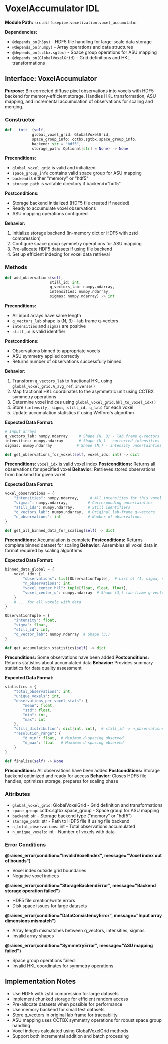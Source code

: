 # VoxelAccumulator IDL

**Module Path:** `src.diffusepipe.voxelization.voxel_accumulator`

**Dependencies:**
- `@depends_on(h5py)` - HDF5 file handling for large-scale data storage
- `@depends_on(numpy)` - Array operations and data structures
- `@depends_on(cctbx.sgtbx)` - Space group operations for ASU mapping
- `@depends_on(GlobalVoxelGrid)` - Grid definitions and HKL transformations

## Interface: VoxelAccumulator

**Purpose:** Bin corrected diffuse pixel observations into voxels with HDF5 backend for memory-efficient storage. Handles HKL transformation, ASU mapping, and incremental accumulation of observations for scaling and merging.

### Constructor

```python
def __init__(self, 
            global_voxel_grid: GlobalVoxelGrid,
            space_group_info: cctbx.sgtbx.space_group_info,
            backend: str = "hdf5",
            storage_path: Optional[str] = None) -> None
```

**Preconditions:**
- `global_voxel_grid` is valid and initialized
- `space_group_info` contains valid space group for ASU mapping
- `backend` is either "memory" or "hdf5"
- `storage_path` is writable directory if backend="hdf5"

**Postconditions:**
- Storage backend initialized (HDF5 file created if needed)
- Ready to accumulate voxel observations
- ASU mapping operations configured

**Behavior:**
1. Initialize storage backend (in-memory dict or HDF5 with zstd compression)
2. Configure space group symmetry operations for ASU mapping
3. Pre-allocate HDF5 datasets if using file backend
4. Set up efficient indexing for voxel data retrieval

### Methods

```python
def add_observations(self, 
                    still_id: int,
                    q_vectors_lab: numpy.ndarray,
                    intensities: numpy.ndarray, 
                    sigmas: numpy.ndarray) -> int
```

**Preconditions:**
- All input arrays have same length
- `q_vectors_lab` shape is (N, 3) - lab frame q-vectors
- `intensities` and `sigmas` are positive
- `still_id` is valid identifier

**Postconditions:**
- Observations binned to appropriate voxels 
- ASU symmetry applied correctly
- Returns number of observations successfully binned

**Behavior:**
1. Transform `q_vectors_lab` to fractional HKL using `global_voxel_grid.A_avg_ref.inverse()`
2. Map fractional HKL coordinates to the asymmetric unit using CCTBX symmetry operations
3. Determine voxel indices using `global_voxel_grid.hkl_to_voxel_idx()`
4. Store `(intensity, sigma, still_id, q_lab)` for each voxel
5. Update accumulation statistics if using Welford's algorithm

**Expected Data Format:**
```python
# Input arrays
q_vectors_lab: numpy.ndarray     # Shape (N, 3) - lab frame q-vectors
intensities: numpy.ndarray       # Shape (N,) - corrected intensities
sigmas: numpy.ndarray           # Shape (N,) - intensity uncertainties
```

```python
def get_observations_for_voxel(self, voxel_idx: int) -> dict
```

**Preconditions:** `voxel_idx` is valid voxel index
**Postconditions:** Returns all observations for specified voxel
**Behavior:** Retrieves stored observations from backend for given voxel

**Expected Data Format:**
```python
voxel_observations = {
    "intensities": numpy.ndarray,     # All intensities for this voxel
    "sigmas": numpy.ndarray,         # Corresponding uncertainties  
    "still_ids": numpy.ndarray,      # Still identifiers
    "q_vectors_lab": numpy.ndarray,  # Original lab-frame q-vectors
    "n_observations": int            # Number of observations
}
```

```python
def get_all_binned_data_for_scaling(self) -> dict
```

**Preconditions:** Accumulation is complete
**Postconditions:** Returns complete binned dataset for scaling
**Behavior:** Assembles all voxel data in format required by scaling algorithms

**Expected Data Format:**
```python
binned_data_global = {
    voxel_idx: {
        "observations": list[ObservationTuple],  # List of (I, sigma, still_id, q_lab)
        "n_observations": int,
        "voxel_center_hkl": tuple[float, float, float],
        "voxel_center_q": numpy.ndarray  # Shape (3,) lab-frame q-vector
    }
    # ... for all voxels with data
}

ObservationTuple = {
    "intensity": float,
    "sigma": float, 
    "still_id": int,
    "q_vector_lab": numpy.ndarray  # Shape (3,)
}
```

```python
def get_accumulation_statistics(self) -> dict
```

**Preconditions:** Some observations have been added
**Postconditions:** Returns statistics about accumulated data
**Behavior:** Provides summary statistics for data quality assessment

**Expected Data Format:**
```python
statistics = {
    "total_observations": int,
    "unique_voxels": int,
    "observations_per_voxel_stats": {
        "mean": float,
        "std": float,
        "min": int,
        "max": int
    },
    "still_distribution": dict[int, int],  # still_id -> n_observations
    "resolution_range": {
        "d_min": float,  # Minimum d-spacing observed
        "d_max": float   # Maximum d-spacing observed  
    }
}
```

```python
def finalize(self) -> None
```

**Preconditions:** All observations have been added
**Postconditions:** Storage backend optimized and ready for access
**Behavior:** Closes HDF5 file handles, optimizes storage, prepares for scaling phase

### Attributes

- `global_voxel_grid`: GlobalVoxelGrid - Grid definition and transformations
- `space_group`: cctbx.sgtbx.space_group - Space group for ASU mapping
- `backend`: str - Storage backend type ("memory" or "hdf5")
- `storage_path`: str - Path to HDF5 file if using file backend
- `n_total_observations`: int - Total observations accumulated
- `n_unique_voxels`: int - Number of voxels with data

### Error Conditions

**@raises_error(condition="InvalidVoxelIndex", message="Voxel index out of bounds")**
- Voxel index outside grid boundaries
- Negative voxel indices

**@raises_error(condition="StorageBackendError", message="Backend storage operation failed")**
- HDF5 file creation/write errors
- Disk space issues for large datasets

**@raises_error(condition="DataConsistencyError", message="Input array dimensions mismatch")**
- Array length mismatches between q_vectors, intensities, sigmas
- Invalid array shapes

**@raises_error(condition="SymmetryError", message="ASU mapping failed")**  
- Space group operations failed
- Invalid HKL coordinates for symmetry operations

## Implementation Notes

- Use HDF5 with zstd compression for large datasets
- Implement chunked storage for efficient random access
- Pre-allocate datasets when possible for performance
- Use memory backend for small test datasets
- Store q_vectors in original lab frame for traceability
- ASU mapping uses CCTBX symmetry operations for robust space group handling
- Voxel indices calculated using GlobalVoxelGrid methods
- Support both incremental addition and batch processing